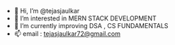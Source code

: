 - 👋 Hi, I’m @tejasjaulkar
- 👀 I’m interested in MERN STACK DEVELOPMENT 
- 🌱 I’m currently improving  DSA , CS FUNDAMENTALS
- 📫 email : tejasjaulkar72@gmail.com



